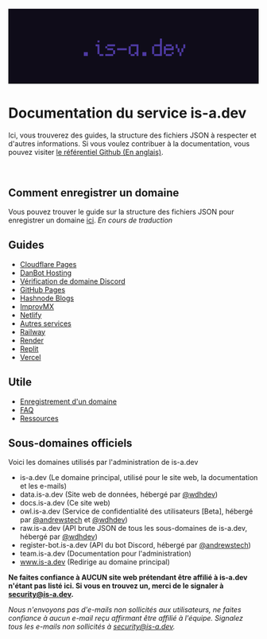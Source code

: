 ![](../media/banner.png)

# Documentation du service is-a.dev
Ici, vous trouverez des guides, la structure des fichiers JSON à respecter et d'autres informations. Si vous voulez contribuer à la documentation, vous pouvez visiter [le référentiel Github (En anglais)](https://github.com/is-a-dev/docs).

<!-- Carbon Ads -->
<script async type="text/javascript" src="//cdn.carbonads.com/carbon.js?serve=CW7DE2JU&placement=is-adev&format=cover" id="_carbonads_js"></script>
<br>

## Comment enregistrer un domaine
Vous pouvez trouver le guide sur la structure des fichiers JSON pour enregistrer un domaine [ici](useful/domain-structure). *En cours de traduction*

## Guides
- [Cloudflare Pages](guides/cloudflare-pages)
- [DanBot Hosting](guides/dbh)
- [Vérification de domaine Discord](guides/discord-verification)
- [GitHub Pages](guides/github-pages)
- [Hashnode Blogs](guides/hashnode)
- [ImprovMX](guides/improvmx)
- [Netlify](guides/netlify)
- [Autres services](guides/other)
- [Railway](guides/railway)
- [Render](guides/render)
- [Replit](guides/replit)
- [Vercel](guides/vercel)

## Utile
 - [Enregistrement d'un domaine](useful/domain-structure)
 - [FAQ](useful/faq)
 - [Ressources](useful/ressources)

## Sous-domaines officiels
Voici les domaines utilisés par l'administration de is-a.dev

- is-a.dev (Le domaine principal, utilisé pour le site web, la documentation et les e-mails)
- data.is-a.dev (Site web de données, hébergé par [@wdhdev](https://github.com/wdhdev))
- docs.is-a.dev (Ce site web)
- owl.is-a.dev (Service de confidentialité des utilisateurs [Beta], hébergé par [@andrewstech](https://github.com/andrewstech) et [@wdhdev](https://github.com/wdhdev))
- raw.is-a.dev (API brute JSON de tous les sous-domaines de is-a.dev, hébergé par [@wdhdev](https://github.com/wdhdev))
- register-bot.is-a.dev (API du bot Discord, hébergé par [@andrewstech](https://github.com/andrewstech))
- team.is-a.dev (Documentation pour l'administration)
- www.is-a.dev (Redirige au domaine principal)

**Ne faites confiance à AUCUN site web prétendant être affilié à is-a.dev n'étant pas listé ici. Si vous en trouvez un, merci de le signaler à [security@is-a.dev](mailto:security@is-a.dev).**

*Nous n'envoyons pas d'e-mails non sollicités aux utilisateurs, ne faites confiance à aucun e-mail reçu affirmant être affilié à l'équipe. Signalez tous les e-mails non sollicités à [security@is-a.dev](mailto:security@is-a.dev).*
